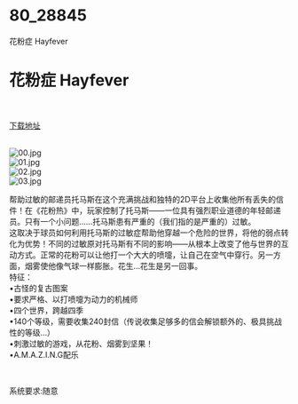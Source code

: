 # 80_28845
花粉症 Hayfever
# 花粉症 Hayfever
 <br/></br>
[下载地址](https://www.switch520.cc/article/28845 "下载地址")
<br/></br>

<p><img title="00.jpg" src="https://www.switch520.cc/muke_img/2022_03_29_424dbfdda48c3.jpg" alt="00.jpg"><br>
<img title="01.jpg" src="https://www.switch520.cc/muke_img/2022_03_29_d915423a2539d.jpg" alt="01.jpg"><br>
<img title="02.jpg" src="https://www.switch520.cc/muke_img/2022_03_29_3de5869b25965.jpg" alt="02.jpg"><br>
<img title="03.jpg" src="https://www.switch520.cc/muke_img/2022_03_29_1a2731f23d329.jpg" alt="03.jpg"></p>
<p>帮助过敏的邮递员托马斯在这个充满挑战和独特的2D平台上收集他所有丢失的信件！在《花粉热》中，玩家控制了托马斯——一位具有强烈职业道德的年轻邮递员。只有一个小问题……托马斯患有严重的（我们指的是严重的）过敏。<br>
这取决于球员如何利用托马斯的过敏症帮助他穿越一个危险的世界，将他的弱点转化为优势！不同的过敏原对托马斯有不同的影响——从根本上改变了他与世界的互动方式。正常的花粉可以让他打一个大大的喷嚏，让自己在空气中穿行。另一方面，烟雾使他像气球一样膨胀。花生…花生是另一回事。<br>
特征：<br>
•古怪的复古图案<br>
•要求严格、以打喷嚏为动力的机械师<br>
•四个世界，跨越四季<br>
•140个等级，需要收集240封信（传说收集足够多的信会解锁额外的、极具挑战性的等级…）<br>
•刺激过敏的游戏，从花粉、烟雾到坚果！<br>
•A.M.A.Z.I.N.G配乐</p>
<p>&nbsp;</p>
<p>系统要求:随意</p>



